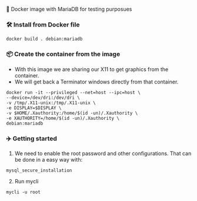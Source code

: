 🐋 Docker image with MariaDB for testing purposues


### 🛠 Install from Docker file
```
docker build . debian:mariadb
```

### 📦 Create the container from the image
- With this image we are sharing our X11 to get graphics from the container.
- We will get back a Terminator windows directly from that container.

```
docker run -it --privileged --net=host --ipc=host \
--device=/dev/dri:/dev/dri \
-v /tmp/.X11-unix:/tmp/.X11-unix \
-e DISPLAY=$DISPLAY \
-v $HOME/.Xauthority:/home/$(id -un)/.Xauthority \
-e XAUTHORITY=/home/$(id -un)/.Xauthority \
debian:mariadb
```


### ✈️  Getting started
1. We need to enable the root password and other configurations. That can be done in a easy way with:
```
mysql_secure_installation
```
2. Run mycli
```
mycli -u root
``` 
